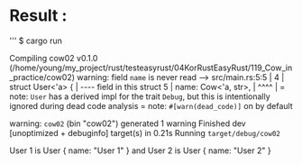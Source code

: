 # Result : 

'''
$ cargo run

   Compiling cow02 v0.1.0 (/home/young/my_project/rust/testeasyrust/04KorRustEasyRust/119_Cow_in_practice/cow02)
warning: field `name` is never read
 --> src/main.rs:5:5
  |
4 | struct User<'a> {
  |        ---- field in this struct
5 |     name: Cow<'a, str>,
  |     ^^^^
  |
  = note: `User` has a derived impl for the trait `Debug`, but this is intentionally ignored during dead code analysis
  = note: `#[warn(dead_code)]` on by default

warning: `cow02` (bin "cow02") generated 1 warning
    Finished dev [unoptimized + debuginfo] target(s) in 0.21s
     Running `target/debug/cow02`


User 1 is User { name: "User 1" } and User 2 is User { name: "User 2" }

```
